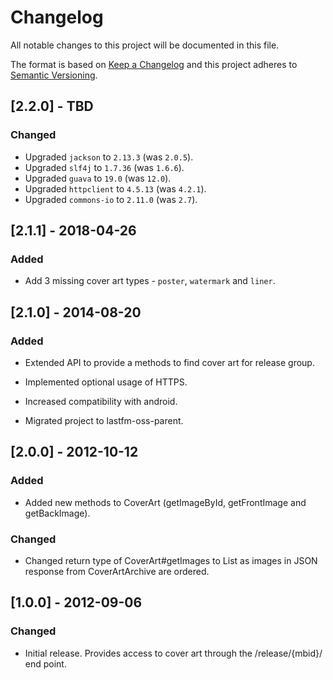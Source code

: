 # Changelog
All notable changes to this project will be documented in this file.

The format is based on [Keep a Changelog](http://keepachangelog.com/en/1.0.0/)
and this project adheres to [Semantic Versioning](http://semver.org/spec/v2.0.0.html).

## [2.2.0] - TBD
### Changed
- Upgraded `jackson` to `2.13.3` (was `2.0.5`).
- Upgraded `slf4j` to `1.7.36` (was `1.6.6`).
- Upgraded `guava` to `19.0` (was `12.0`).
- Upgraded `httpclient` to `4.5.13` (was `4.2.1`).
- Upgraded `commons-io` to `2.11.0` (was `2.7`).

## [2.1.1] - 2018-04-26
### Added
- Add 3 missing cover art types - `poster`, `watermark` and `liner`.

## [2.1.0] - 2014-08-20
### Added
- Extended API to provide a methods to find cover art for release group.
- Implemented optional usage of HTTPS.
- Increased compatibility with android.

- Migrated project to lastfm-oss-parent.

## [2.0.0] - 2012-10-12
### Added
- Added new methods to CoverArt (getImageById, getFrontImage and getBackImage).
### Changed
- Changed return type of CoverArt#getImages to List as images in JSON response from CoverArtArchive are ordered.

## [1.0.0] - 2012-09-06
### Changed
- Initial release. Provides access to cover art through the /release/{mbid}/ end point. 
